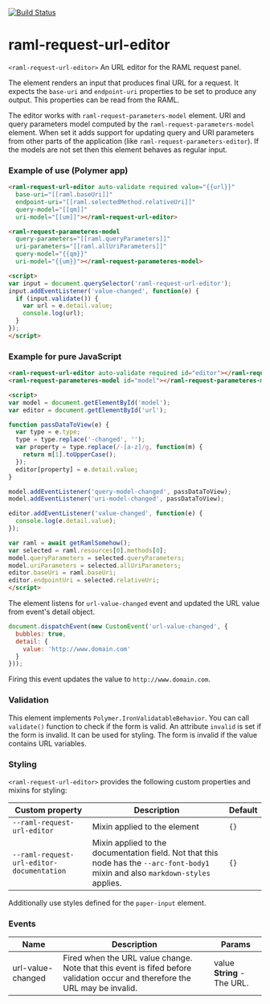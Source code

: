 [![Build Status](https://travis-ci.org/advanced-rest-client/raml-request-url-editor.svg?branch=stage)](https://travis-ci.org/advanced-rest-client/raml-request-url-editor)  

# raml-request-url-editor

`<raml-request-url-editor>` An URL editor for the RAML request panel.

The element renders an input that produces final URL for a request.
It expects the `base-uri` and `endpoint-uri` properties to be set to produce any
output. This properties can be read from the RAML.

The editor works with `raml-request-parameters-model` element. URI and query
parameters model computed by the `raml-request-parameters-model` element.
When set it adds support for updating query and URI parameters from other
parts of the application (like `raml-request-parameters-editor`).
If the models are not set then this element behaves as regular input.

### Example of use (Polymer app)

```html
<raml-request-url-editor auto-validate required value="{{url}}"
  base-uri="[[raml.baseUri]]"
  endpoint-uri="[[raml.selectedMethod.relativeUri]]"
  query-model="[[qm]]"
  uri-model="[[um]]"></raml-request-url-editor>

<raml-request-parameteres-model
  query-parameters="[[raml.queryParameters]]"
  uri-parameters="[[raml.allUriParameters]]"
  query-model="{{qm}}"
  uri-model="{{um}}"></raml-request-parameteres-model>

<script>
var input = document.querySelector('raml-request-url-editor');
input.addEventListener('value-changed', function(e) {
  if (input.validate()) {
    var url = e.detail.value;
    console.log(url);
  }
});
</script>
```

### Example for pure JavaScript

```html
<raml-request-url-editor auto-validate required id="editor"></raml-request-url-editor>
<raml-request-parameteres-model id="model"></raml-request-parameteres-model>

<script>
var model = document.getElementById('model');
var editor = document.getElementById('url');

function passDataToView(e) {
  var type = e.type;
  type = type.replace('-changed', '');
  var property = type.replace(/-[a-z]/g, function(m) {
    return m[1].toUpperCase();
  });
  editor[property] = e.detail.value;
}

model.addEventListener('query-model-changed', passDataToView);
model.addEventListener('uri-model-changed', passDataToView);

editor.addEventListener('value-changed', function(e) {
  console.log(e.detail.value);
});

var raml = await getRamlSomehow();
var selected = raml.resources[0].methods[0];
model.queryParameters = selected.queryParameters;
model.uriParameters = selected.allUriParameters;
editor.baseUri = raml.baseUri;
editor.endpointUri = selected.relativeUri;
</script>
```

The element listens for `url-value-changed` event and updated the URL value
from event's detail object.

```javascript
document.dispatchEvent(new CustomEvent('url-value-changed', {
  bubbles: true,
  detail: {
    value: 'http://www.domain.com'
  }
}));
```

Firing this event updates the value to `http://www.domain.com`.

### Validation

This element implements `Polymer.IronValidatableBehavior`. You can call `validate()`
function to check if the form is valid.
An attribute `invalid` is set if the form is invalid. It can be used for
styling. The form is invalid if the value contains URL variables.


### Styling
`<raml-request-url-editor>` provides the following custom properties and mixins for styling:

Custom property | Description | Default
----------------|-------------|----------
`--raml-request-url-editor` | Mixin applied to the element | `{}`
`--raml-request-url-editor-documentation` | Mixin applied to the documentation field. Not that this node has the `--arc-font-body1` mixin and also `markdown-styles` applies. | `{}`

Additionally use styles defined for the `paper-input` element.



### Events
| Name | Description | Params |
| --- | --- | --- |
| url-value-changed | Fired when the URL value change. Note that this event is fifed before validation occur and therefore the URL may be invalid. | value **String** - The URL. |

